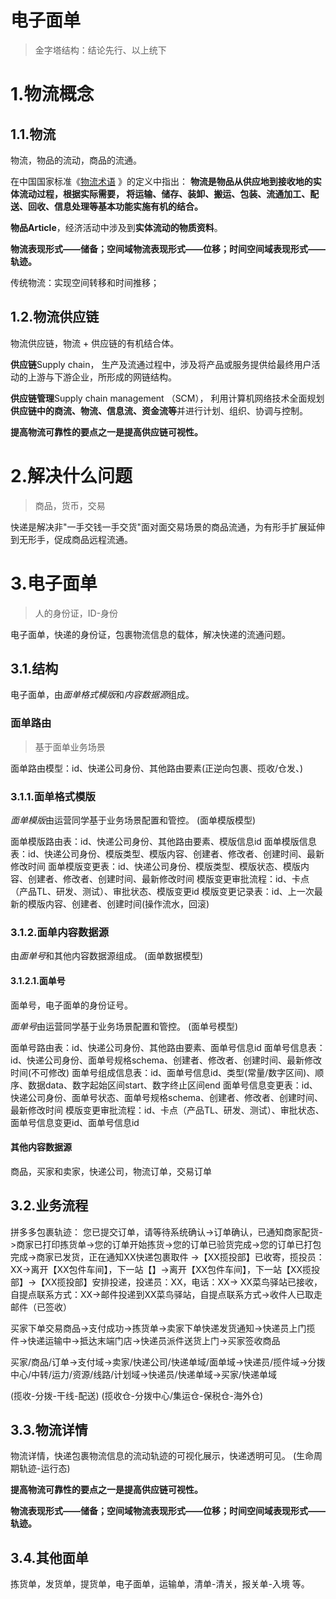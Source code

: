 

电子面单
======
> 金字塔结构：结论先行、以上统下


# 1.物流概念
## 1.1.物流
物流，物品的流动，商品的流通。

在中国国家标准《[物流术语](https://baike.baidu.com/item/物流术语) 》的定义中指出：
**物流是物品从供应地到接收地的实体流动过程，根据实际需要，
将运输、储存、装卸、搬运、包装、流通加工、配送、回收、信息处理等基本功能实施有机的结合。**

**物品Article**，经济活动中涉及到**实体流动的物质资料**。

**物流表现形式——储备；空间域物流表现形式——位移；时间空间域表现形式——轨迹。**

传统物流：实现空间转移和时间推移；

## 1.2.物流供应链
物流供应链，物流 + 供应链的有机结合体。

**供应链**Supply chain， 
生产及流通过程中，涉及将产品或服务提供给最终用户活动的上游与下游企业，所形成的网链结构。

**供应链管理**Supply chain management （SCM），
利用计算机网络技术全面规划**供应链中的商流、物流、信息流、资金流等**并进行计划、组织、协调与控制。

**提高物流可靠性的要点之一是提高供应链可视性。**


# 2.解决什么问题
> 商品，货币，交易

快递是解决非"一手交钱一手交货"面对面交易场景的商品流通，为有形手扩展延伸到无形手，促成商品远程流通。


# 3.电子面单
> 人的身份证，ID-身份

电子面单，快递的身份证，包裹物流信息的载体，解决快递的流通问题。

## 3.1.结构
电子面单，由*面单格式模版*和*内容数据源*组成。

### 面单路由
> 基于面单业务场景

面单路由模型：id、快递公司身份、其他路由要素(正逆向包裹、揽收/仓发、)

### 3.1.1.面单格式模版
*面单模版*由运营同学基于业务场景配置和管控。
(面单模版模型)

面单模版路由表：id、快递公司身份、其他路由要素、模版信息id
面单模版信息表：id、快递公司身份、模版类型、模版内容、创建者、修改者、创建时间、最新修改时间
面单模版变更表：id、快递公司身份、模版类型、模版状态、模版内容、创建者、修改者、创建时间、最新修改时间
模版变更审批流程：id、卡点（产品TL、研发、测试）、审批状态、模版变更id
模版变更记录表：id、上一次最新的模版内容、创建者、创建时间(操作流水，回滚)

### 3.1.2.面单内容数据源
由*面单号*和其他内容数据源组成。
(面单数据模型)

#### 3.1.2.1.面单号
面单号，电子面单的身份证号。

*面单号*由运营同学基于业务场景配置和管控。
(面单号模型)

面单号路由表：id、快递公司身份、其他路由要素、面单号信息id
面单号信息表：id、快递公司身份、面单号规格schema、创建者、修改者、创建时间、最新修改时间(不可修改)
面单号组成信息表：id、面单号信息id、类型(常量/数字区间)、顺序、数据data、数字起始区间start、数字终止区间end
面单号信息变更表：id、快递公司身份、面单号状态、面单号规格schema、创建者、修改者、创建时间、最新修改时间
模版变更审批流程：id、卡点（产品TL、研发、测试）、审批状态、面单号信息变更id、面单号信息id

#### 其他内容数据源
商品，买家和卖家，快递公司，物流订单，交易订单

## 3.2.业务流程
拼多多包裹轨迹：
您已提交订单，请等待系统确认->订单确认，已通知商家配货->商家已打印拣货单->您的订单开始拣货->您的订单已验货完成->您的订单已打包完成->商家已发货，正在通知XX快递包裹取件
->【XX揽投部】已收寄，揽投员：XX->离开【XX包件车间】，下一站【】->离开【XX包件车间】，下一站【XX揽投部】->【XX揽投部】安排投递，投递员：XX，电话：XX->
XX菜鸟驿站已接收，自提点联系方式：XX->邮件投递到XX菜鸟驿站，自提点联系方式->收件人已取走邮件（已签收）

买家下单交易商品->支付成功->拣货单->卖家下单快递发货通知->快递员上门揽件->快递运输中->抵达末端门店->快递员派件送货上门->买家签收商品

买家/商品/订单->支付域->卖家/快递公司/快递单域/面单域->快递员/揽件域->分拨中心/中转/运力/资源/线路/计划域->快递员/快递单域->买家/快递单域

(揽收-分拨-干线-配送)
(揽收仓-分拨中心/集运仓-保税仓-海外仓)

## 3.3.物流详情
物流详情，快递包裹物流信息的流动轨迹的可视化展示，快递透明可见。
(生命周期轨迹-运行态)

**提高物流可靠性的要点之一是提高供应链可视性。**

**物流表现形式——储备；空间域物流表现形式——位移；时间空间域表现形式——轨迹。**

## 3.4.其他面单
拣货单，发货单，提货单，电子面单，运输单，清单-清关，报关单-入境 等。

